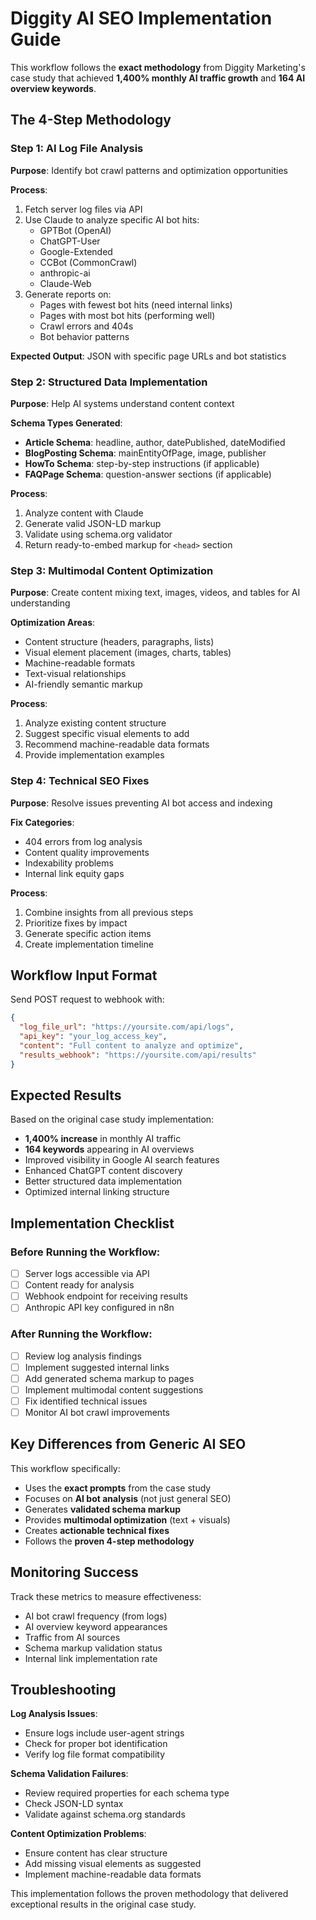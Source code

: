 # Diggity AI SEO Implementation Guide

This workflow follows the **exact methodology** from Diggity Marketing's case study that achieved **1,400% monthly AI traffic growth** and **164 AI overview keywords**.

## The 4-Step Methodology

### Step 1: AI Log File Analysis
**Purpose**: Identify bot crawl patterns and optimization opportunities

**Process**:
1. Fetch server log files via API
2. Use Claude to analyze specific AI bot hits:
   - GPTBot (OpenAI)
   - ChatGPT-User 
   - Google-Extended
   - CCBot (CommonCrawl)
   - anthropic-ai
   - Claude-Web
3. Generate reports on:
   - Pages with fewest bot hits (need internal links)
   - Pages with most bot hits (performing well)
   - Crawl errors and 404s
   - Bot behavior patterns

**Expected Output**: JSON with specific page URLs and bot statistics

### Step 2: Structured Data Implementation
**Purpose**: Help AI systems understand content context

**Schema Types Generated**:
- **Article Schema**: headline, author, datePublished, dateModified
- **BlogPosting Schema**: mainEntityOfPage, image, publisher
- **HowTo Schema**: step-by-step instructions (if applicable)
- **FAQPage Schema**: question-answer sections (if applicable)

**Process**:
1. Analyze content with Claude
2. Generate valid JSON-LD markup
3. Validate using schema.org validator
4. Return ready-to-embed markup for `<head>` section

### Step 3: Multimodal Content Optimization
**Purpose**: Create content mixing text, images, videos, and tables for AI understanding

**Optimization Areas**:
- Content structure (headers, paragraphs, lists)
- Visual element placement (images, charts, tables)
- Machine-readable formats
- Text-visual relationships
- AI-friendly semantic markup

**Process**:
1. Analyze existing content structure
2. Suggest specific visual elements to add
3. Recommend machine-readable data formats
4. Provide implementation examples

### Step 4: Technical SEO Fixes
**Purpose**: Resolve issues preventing AI bot access and indexing

**Fix Categories**:
- 404 errors from log analysis
- Content quality improvements
- Indexability problems
- Internal link equity gaps

**Process**:
1. Combine insights from all previous steps
2. Prioritize fixes by impact
3. Generate specific action items
4. Create implementation timeline

## Workflow Input Format

Send POST request to webhook with:

```json
{
  "log_file_url": "https://yoursite.com/api/logs",
  "api_key": "your_log_access_key",
  "content": "Full content to analyze and optimize",
  "results_webhook": "https://yoursite.com/api/results"
}
```

## Expected Results

Based on the original case study implementation:

- **1,400% increase** in monthly AI traffic
- **164 keywords** appearing in AI overviews  
- Improved visibility in Google AI search features
- Enhanced ChatGPT content discovery
- Better structured data implementation
- Optimized internal linking structure

## Implementation Checklist

### Before Running the Workflow:
- [ ] Server logs accessible via API
- [ ] Content ready for analysis
- [ ] Webhook endpoint for receiving results
- [ ] Anthropic API key configured in n8n

### After Running the Workflow:
- [ ] Review log analysis findings
- [ ] Implement suggested internal links
- [ ] Add generated schema markup to pages
- [ ] Implement multimodal content suggestions
- [ ] Fix identified technical issues
- [ ] Monitor AI bot crawl improvements

## Key Differences from Generic AI SEO

This workflow specifically:
- Uses the **exact prompts** from the case study
- Focuses on **AI bot analysis** (not just general SEO)
- Generates **validated schema markup**
- Provides **multimodal optimization** (text + visuals)
- Creates **actionable technical fixes**
- Follows the **proven 4-step methodology**

## Monitoring Success

Track these metrics to measure effectiveness:
- AI bot crawl frequency (from logs)
- AI overview keyword appearances
- Traffic from AI sources
- Schema markup validation status
- Internal link implementation rate

## Troubleshooting

**Log Analysis Issues**:
- Ensure logs include user-agent strings
- Check for proper bot identification
- Verify log file format compatibility

**Schema Validation Failures**:
- Review required properties for each schema type
- Check JSON-LD syntax
- Validate against schema.org standards

**Content Optimization Problems**:
- Ensure content has clear structure
- Add missing visual elements as suggested
- Implement machine-readable data formats

This implementation follows the proven methodology that delivered exceptional results in the original case study.